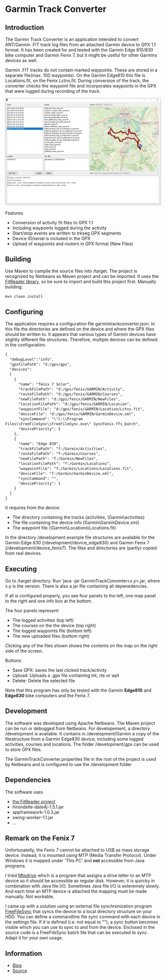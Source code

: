 # Garmin Track Converter
## Introduction
The Garmin Track Converter is an application intended to convert ANT/Garmin .FIT track log files from an attached Garmin device to GPX 1.1 format. 
It has been created for and tested with the Garmin Edge 810/830 bike computer and Garmin Fenix 7, but it might be useful for other Garmins devices as well.

Garmin .FIT tracks do not contain marked waypoints. These are stored in a separate file(max. 100 waypoints).
On the Garmin Edge810 this file is Locations.fit, on the Fenix Lctns.fit.
During conversion of the track, the converter checks the waypoint file and incorporates waypoints in the GPX that were logged during recording of the track.

![](image/GarminTrackConverter.png)

Features
* Conversion of activity fit files to GPX 1.1
* Including waypoints logged during the activity
* Start/stop events are written to trkseg GPX segments
* Device ID/serial is included in the GPX
* Upload of waypoints and routers in GPX format (New Files)

## Building
Use Maven to compile the source files into /target. The project is recognized by Netbeans as Maven project and can be imported. It uses the [FitReader library](https://github.com/scubajorgen/FitReader), so be sure to import and build this project first. Manually building:

```
mvn clean install
```

## Configuring
The application requires a configuration file garmintrackconverter.json. 
In this file the directories are defined on the device and where the GPX files should be written to. It appears that various types of Garmin devices have slightly different file structures. Therefore, multiple devices can be defined 
in the configuration.

```
{
  "debugLevel":"info",
  "gpxFilePath": "d:/gps/gpx",
  "devices":
  [
    {
      "name": "fenix 7 Solar",
      "trackFilePath": "d:/gps/fenix/GARMIN/Activity",
      "routeFilePath": "d:/gps/fenix/GARMIN/Courses",
      "newFilePath": "d:/gps/fenix/GARMIN/NewFiles",
      "locationFilePath": "d:/gps/fenix/GARMIN/Location",
      "waypointFile": "d:/gps/fenix/GARMIN/Location/Lctns.fit",
      "deviceFile": "d:/gps/fenix/GARMIN/GarminDevice.xml",
      "syncCommand": "\"c:\\Program Files\\FreeFileSync\\FreeFileSync.exe\" SyncFenix.ffs_batch",
      "devicePriority": 2
    },
    {
      "name": "Edge 830",
      "trackFilePath": "f:/Garmin/Activities",
      "routeFilePath": "f:/Garmin/Courses",
      "newFilePath": "f:/Garmin/NewFiles",
      "locationFilePath": "f:/Garmin/Locations",
      "waypointFile": "f:/Garmin/Locations/Locations.fit",
      "deviceFile": "f:/Garmin/GarminDevice.xml",
      "syncCommand": "",
      "devicePriority": 1
    }
  ]
}

```

It requires from the device:
* The directory containing the tracks (activities, \Garmin\activities)
* The file containing the device info (Garmin\GarminDevice.xml)
* The waypoint file (\Garmin\Locations\Locations.fit)

In the directory /development example file structures are available for the Garmin Edge 830 (/development/device_edge830) and Garmin Fenix 7 (/development/device_fenix7). The files and directories are (partly) copied from real devices.

## Executing
Go to /target directory. Run 'java -jar GarminTrackConverter<x.y>.jar, where x.y is the version. There is also a jar file containing all depenedencies.

If all is configured properly, you see four panels to the left, one map panel to the right and one info box at the bottom.

The four panels represent:
* The logged activities (top left)
* The courses on the the device (top right)
* The logged waypoints file (bottom left)
* The new uploaded files (bottom right)

Clicking any of the files shown shows the contents on the map on the right side of the screen.

Buttons: 
* Save GPX: saves the last clicked track/activity
* Upload: Uploads a .gpx file containing trk, rte or wpt
* Delete: Delete the selected file

Note that this program has only be tested with the Garmin **Edge810** and **Edge830** bike computers and the Fenix 7. 

## Development
The software was developed using Apache Netbeans. The Maven project can be run or debugged from Netbeans. For developement, a directory /development is available. It contains in /development/Garmin a copy of the filestructure from a Garmin Edge830 device, including some logged activities, courses and locations. The folder /development/gpx can be used to store GPX files.

The GarminTrackConverter.properties file in the root of the project is used by Netbeans and is configured to use the /development folder 

## Dependencies
The software uses 
- [the FitReader project](https://github.com/scubajorgen/FitReader)
- hirondelle-date4j-1.5.1.jar
- appframework-1.0.3.jar
- swing-worker-1.1.jar
- ...

## Remark on the Fenix 7
Unfortunatelly, the Fenix 7 cannot be attached to USB as mass storage device. Instead, it is mounted using MTP (Media Transfer Protocol). Under Windows it is mapped under 'This PC' and **not** accessible from Java programs. 

I tried [Mtpdrive](https://www.mtpdrive.com/) which is a program that assigns a drive letter to an MTP device so it should be accessible as regular disk. However, it is quircky in combination with Java file I/O. Sometimes Java file I/O is exteremely slowly. And each time an MTP device is attached the mapping must be made manually. Not workable.

I came up with a solution using an external file synchronization program [FreeFileSync](https://freefilesync.org/) that syncs the device to a local directory structure on your HDD. You can define a commandline file sync command with each device in the settings file. If it is defined (i.e. not equal to ""), a sync button becomes visible which you can use to sync to and from the device. Enclosed in the source code is a FreeFileSync batch file that can be executed to sync. Adapt it for your own usage.

## Information
* [Blog](http://blog.studioblueplanet.net/?page_id=468)
* [Source](https://github.com/scubajorgen/GarminTrackConverter)
